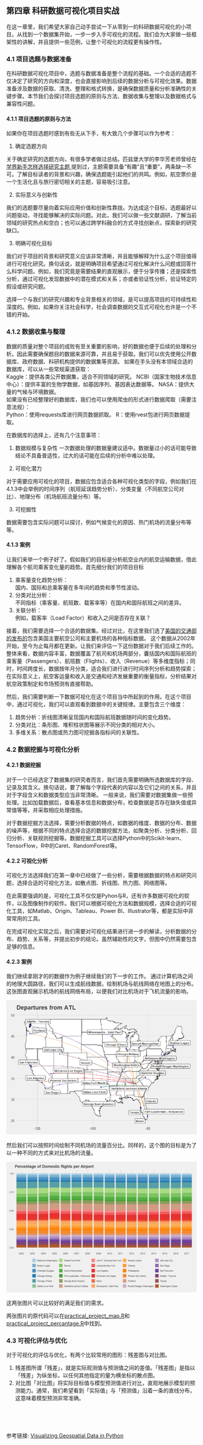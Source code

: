 ## 第四章 科研数据可视化项目实战
在这一章里，我们希望大家自己动手尝试一下从零到一的科研数据可视化的小项目。从找到一个数据集开始，一步一步入手可视化的流程。我们会为大家做一些框架性的讲解，并且提供一些范例，让整个可视化的流程更有操作性。

### 4.1 项目选题与数据准备
在科研数据可视化项目中，选题与数据准备是整个流程的基础。一个合适的选题不仅决定了研究的方向和深度，也会直接影响到后续的数据分析与可视化效果。数据准备涉及数据的获取、清洗、整理和格式转换，是确保数据质量和分析准确性的关键步骤。本节我们会探讨项目选题的原则与方法、数据收集与整理以及数据格式与兼容性问题。
#### 4.1.1 项目选题的原则与方法
如果你在项目选题时感到有些无从下手，有大致几个步骤可以作为参考：

1. 确定选题方向

关于确定研究的选题方向，有很多学者做过总结。匹兹堡大学的李华芳老师曾经在[学界新手怎样选择研究主题 ](https://mp.weixin.qq.com/s/ZRELE-pVuqb7UCNk7Qp_oA)提到过，主题需要具备“有趣”且“重要”，两条缺一不可。了解目标读者的背景和兴趣，确保选题能引起他们的共鸣。例如，航空票价是一个生活化且与旅行密切相关的主题，容易吸引注意。

2. 实际意义与创新性

我们的选题要尽量向着实际应用价值和创新性靠拢。为达成这个目标，选题最好以问题驱动，寻找能够解决的实际问题。对此，我们可以做一些文献调研，了解当前领域的研究热点和空白；也可以通过跨学科融合的方式寻找创新点，探索新的研究缺口。

3. 明确可视化目标

我们对于项目的背景和研究意义应该非常清晰，并且能够解释为什么这个项目值得进行可视化研究。换句话说，就是明确项目希望通过可视化解决什么问题或回答什么科学问题。例如，我们究竟是需要结果的直观展示，便于分享传播；还是探索性分析，通过可视化发现数据中的潜在模式和关系；亦或者验证性分析，验证特定的假设或研究问题。


选择一个与我们的研究兴趣和专业背景相关的领域，是可以提高项目的可持续性和深度的。例如，如果你关注社会科学，社会调查数据的交互式可视化也许是一个不错的开始。


    


### 4.1.2 数据收集与整理

数据的质量对整个项目的成败有至关重要的影响，好的数据也便于后续的处理和分析。因此需要确保题目的数据来源可靠，并且易于获取。我们可以优先使用公开数据库、政府数据、科研机构提供的数据集等资源。
如果在手头没有本领域合适的数据库，可以从一些常规渠道获取：  
        Kaggle：提供各类公开数据集，适合不同领域的研究。
        NCBI（国家生物技术信息中心）：提供丰富的生物学数据，如基因序列、基因表达数据等。
        NASA：提供大量的气候与环境数据。  
如果没有已经整理好的数据库，我们也可以使用爬虫的形式进行数据爬取（需要注意法规）：  
        Python：使用requests库进行网页数据抓取。
        R：使用rvest包进行网页数据提取。

在数据库的选择上，还有几个注意事项：
1. 数据规模与复杂性
一次数据处理的数据量建议适中。数据量过小的话可能导致结论不具备普适性，过大的话可能在后续的分析中难以处理。

2. 可视化潜力

对于需要应用可视化的项目，数据应包含适合各种可视化类型的字段，例如我们在4.1.3中会举例的时间序列（航班延误趋势分析）、分类变量（不同航空公司对比）、地理分布（机场航班流量分布）等。

3. 可挖掘性

数据需要包含实际问题可以探讨，例如气候变化的原因、热门机场的流量分布等等。




#### 4.1.3 案例

让我们来举一个例子好了。假如我们的目标是分析航空业内的航空运输数据，借此理解各个航司乘客变化量的趋势。首先细分我们的项目目标
1. 乘客量变化趋势分析：  
        国内、国际和总乘客量在多年间的趋势和季节性波动。
2. 分类对比分析：  
        不同指标（乘客量、航班数、载客率等）在国内和国际航班之间的差异。
3. 关联分析：  
        例如，载客率（Load Factor）和收入之间是否存在关联？


接着，我们需要选择一个合适的数据集。经过对比，在这里我们选了[美国的交通部的发布的](https://www.transtats.bts.gov/Data_Elements.aspx)包含美国主要航空公司和主要机场的各种指标数据。
这个数据从2002年开始，至今为止每月都在更新。让我们来评估一下这份数据对于我们后续工作的。整体来看，数据内容丰富，数据覆盖了航司和机场两部分，囊括国内和国际航班的乘客量（Passengers）、航班数（Flights）、收入（Revenue）等多维度指标；同时，时间跨度长，数据按年月分类，适合我们进行进行时间序列分析和趋势探索；在实际意义上，航空客运量和收入是交通和经济发展重要的衡量指标，分析结果对航空政策制定和市场预测有直接帮助。


然后，我们需要判断一下数据可视化在这个项目当中所起到的作用。在这个项目中，通过可视化，我们可以直观看到数据中的关键规律。主要包含三个维度：

1. 趋势分析：折线图清晰呈现国内和国际航班数据随时间的变化趋势。
2. 分类对比：条形图、堆积柱状图等展示不同分类的相对大小。
3. 多维关系：散点图或热力图可挖掘各指标间的关联性。




### 4.2 数据挖掘与可视化分析  


#### 4.2.1 数据挖掘

对于一个已经选定了数据集的研究者而言，我们首先需要明确所选数据库的字段、记录及其含义。换句话说，要了解每个字段代表的内容以及它们之间的关系，并且对于字段含义和数据类型应当非常清晰。
一般来说，我们需要对数据集做一些预处理。比如加载数据后，查看基本信息和数据分布，检查数据是否存在缺失值或异常值等等，并采取相应处理措施。

对于数据挖掘方法选择，需要分析数据的特点，如数据的维度、数据的分布、数据的噪声等，根据不同的特点选择合适的数据挖掘方法，如聚类分析、分类分析、回归分析、关联规则挖掘等。数据挖掘工具可以选择Python中的Scikit-learn、TensorFlow，R中的Caret、RandomForest等。

#### 4.2.2 可视化分析

可视化方法选择我们在第一章中已经做了一些分析，需要根据数据的特点和研究问题，选择合适的可视化方法，如散点图、折线图、热力图、网络图等。

在此需要强调的是，可视化工具不仅仅是Pyhon与R，还有许多数据可视化的软件，以及图像制作的软件。我们可以根据可视化方法和数据规模，选择合适的可视化工具，如Matlab、Origin、Tableau、Power BI、Illustrator等，都是实际中非常常用的工具。

在完成可视化实现之后，我们需要对可视化结果进行进一步的解读，分析数据的分布、趋势、关系等，并提出初步的结论。虽然辅助性的文字，但图中仍然需要包含足够的信息。




#### 4.2.3 案例

我们继续拿刚才的的数据作为例子继续我们的下一步的工作。
通过计算机场之间的地理大圆路径，我们可以生成航线数据，绘制机场与航线网络在地图上的分布。这张图直观展示机场的航线网络布局，以便我们对比机场对于飞机流量的影响。


![image](images/Rplot_01.png)



然后我们可以按照时间绘制不同机场的流量百分比。同样的，这个图的目标是为了以一种不同的方式来对比机场的流量。

![image](images/Rplot_02.png)

这两张图片可以比较好的满足我们的需求。

两张图片的原代码可以在[practical_project_map.R](code/practical_project_map.R)和[practical_project_percantage.R](code/practical_project_percantage.R)中找到。

### 4.3 可视化评估与优化

对于可视化的评估与优化，有两个比较常用的图形：残差图与对比图。  

1. 残差图所谓「残差」，就是实际观测值与预测值之间的差值。「残差图」是指以「残差」为纵坐标，以任何其他指定的量为横坐标的散点图。
2. 对比图「对比图」将实际目标值与模型预测值进行对比，直观地展示模型的预测能力。通常，我们希望看到「实际值」与「预测值」沿着一条的直线分布，这意味着模型预测非常准确。



<br/>
<br/>
<br/>

参考链接:
[Visualizing Geospatial Data in Python](https://towardsdatascience.com/visualizing-geospatial-data-in-python-e070374fe621)

